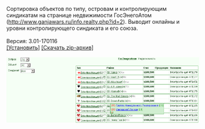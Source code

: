 Сортировка объектов по типу, островам и контролирующим синдикатам на странице недвижимости ГосЭнегоАтом (http://www.ganjawars.ru/info.realty.php?id=2). Выводит онлайны и уровни контролирующего синдиката и его союза.
<br>
<br>
Версия: 3.01-170116
<br>
[[Установить]](https://raw.githubusercontent.com/MyRequiem/comfortablePlayingInGW/master/separatedScripts/GosEnergoAtomFilter/gosEnergoAtomFilter.user.js) [[Скачать zip-архив]](https://raw.githubusercontent.com/MyRequiem/comfortablePlayingInGW/master/separatedScripts/GosEnergoAtomFilter/gosEnergoAtomFilter.user.js.zip)
<br>
<br>
![GosEnergoAtomFilter](https://raw.githubusercontent.com/MyRequiem/comfortablePlayingInGW/master/imgs/GosEnergoAtomFilter/screen.png)
<br>

